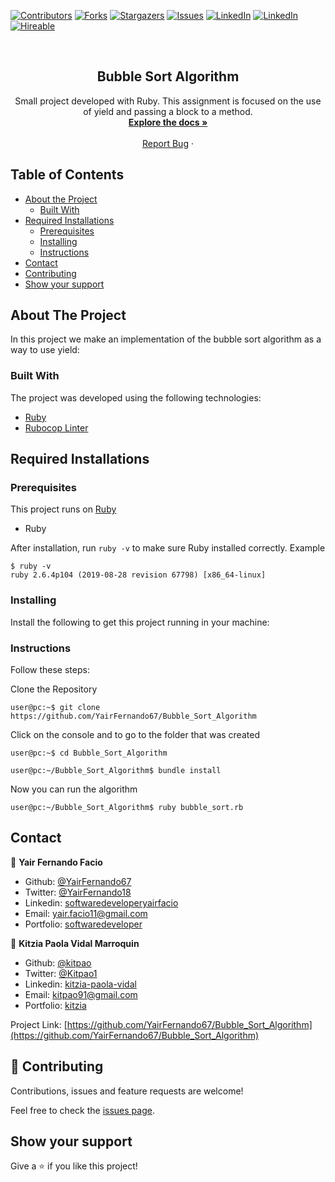 [![Contributors][contributors-shield]][contributors-url]
[![Forks][forks-shield]][forks-url]
[![Stargazers][stars-shield]][stars-url]
[![Issues][issues-shield]][issues-url]
[![LinkedIn][linkedin-shield2]][linkedin-url2]
[![LinkedIn][linkedin-shield]][linkedin-url]
[![Hireable][hireable]][hireable-url]

<!-- PROJECT LOGO -->
<br />
<p align="center">
  <h2 align="center"> Bubble Sort Algorithm </h2>
  <p align="center">
    Small project developed with Ruby. This assignment is focused on the use of yield and passing a block to a method.
    <br />
    <a href="https://github.com/YairFernando67/Bubble_Sort_Algorithm"><strong>Explore the docs »</strong></a>
    <br />
    <br />
    <a href="https://github.com/YairFernando67/Bubble_Sort_Algorithm/issues">Report Bug</a>
    ·
  </p>
</p>
<!-- TABLE OF CONTENTS -->

## Table of Contents
* [About the Project](#about-the-project)
  * [Built With](#built-with)
* [Required Installations](#Required-Installations)
  * [Prerequisites](#Prerequisites)
  * [Installing](#Installing)
  * [Instructions](#Instructions)
* [Contact](#contact)
* [Contributing](#Contributing)
* [Show your support](#Show-your-support)

<!-- ABOUT THE PROJECT -->

## About The Project
In this project we make an implementation of the bubble sort algorithm as a way to use yield:

### Built With
The project was developed using the following technologies:
- [Ruby](https://www.ruby-lang.org/es/)
- [Rubocop Linter](https://github.com/microverseinc/linters-config/tree/master/ruby)


## Required Installations

### Prerequisites

This project runs on [Ruby](https://www.ruby-lang.org/en/documentation/installation/)

* Ruby

After installation, run `ruby -v` to make sure Ruby installed correctly. Example
```
$ ruby -v
ruby 2.6.4p104 (2019-08-28 revision 67798) [x86_64-linux]
```

### Installing

<p>Install the following to get this project running in your machine:</p>

### Instructions

<p>Follow these steps:</p>

Clone the Repository

```Shell
user@pc:~$ git clone https://github.com/YairFernando67/Bubble_Sort_Algorithm
```

Click on the console and to go to the folder that was created

```Shell
user@pc:~$ cd Bubble_Sort_Algorithm
```

```Shell
user@pc:~/Bubble_Sort_Algorithm$ bundle install
```

Now you can run the algorithm

```Shell
user@pc:~/Bubble_Sort_Algorithm$ ruby bubble_sort.rb
```

<!-- CONTACT -->
## Contact

👤 **Yair Fernando Facio**

- Github: [@YairFernando67](https://github.com/YairFernando67)
- Twitter: [@YairFernando18](https://twitter.com/YairFernando18)
- Linkedin: [softwaredeveloperyairfacio](https://www.linkedin.com/in/softwaredeveloperyairfacio/)
- Email: [yair.facio11@gmail.com](https://mail.google.com/mail/?view=cm&fs=1&tf=1&to=yair.facio11@gmail.com)
- Portfolio: [softwaredeveloper](https://yairfernando67.github.io/Portfolio/)

👤 **Kitzia Paola Vidal Marroquin**

- Github: [@kitpao](https://github.com/kitpao)
- Twitter: [@Kitpao1](https://twitter.com/Kitpao1)
- Linkedin: [kitzia-paola-vidal](https://www.linkedin.com/in/kitzia-paola-vidal/)
- Email: [kitpao91@gmail.com](https://mail.google.com/mail/?view=cm&fs=1&tf=1&to=kitpao91@gmail.com)
- Portfolio: [kitzia](https://github.com/kitpao/Personal_Projects)

<p align="center">

  Project Link: [https://github.com/YairFernando67/Bubble_Sort_Algorithm](https://github.com/YairFernando67/Bubble_Sort_Algorithm)

</p>

## 🤝 Contributing

Contributions, issues and feature requests are welcome!

Feel free to check the [issues page](https://github.com/YairFernando67/Bubble_Sort_Algorithm/issues).

## Show your support

Give a ⭐️ if you like this project!

<!-- MARKDOWN LINKS & IMAGES -->
[contributors-shield]: https://img.shields.io/github/contributors/YairFernando67/Enumerables.svg?style=flat-square
[contributors-url]: https://github.com/YairFernando67/Enumerables/graphs/contributors
[forks-shield]: https://img.shields.io/github/forks/YairFernando67/Enumerables.svg?style=flat-square
[forks-url]: https://github.com/YairFernando67/Enumerables/network/members
[stars-shield]: https://img.shields.io/github/stars/YairFernando67/Enumerables.svg?style=flat-square
[stars-url]: https://github.com/YairFernando67/Enumerables/stargazers
[issues-shield]: https://img.shields.io/github/issues/YairFernando67/Enumerables.svg?style=flat-square
[issues-url]: https://github.com/YairFernando67/Enumerables/issues
[license-shield]: https://img.shields.io/github/license/YairFernando67/Enumerables.svg?style=flat-square
[license-url]: https://github.com/YairFernando67/Enumerables/blob/master/LICENSE.txt
[linkedin-shield2]: https://img.shields.io/badge/-LinkedIn-black.svg?style=flat-square&logo=linkedin&colorB=555
[linkedin-url2]: https://www.linkedin.com/in/kitzia-paola-vidal/
[linkedin-shield]: https://img.shields.io/badge/-LinkedIn-black.svg?style=flat-square&logo=linkedin&colorB=555
[linkedin-url]: https://www.linkedin.com/in/softwaredeveloperyairfacio/
[hireable]: https://cdn.rawgit.com/hiendv/hireable/master/styles/flat/yes.svg
[hireable-url]: https://www.linkedin.com/in/softwaredeveloperyairfacio/
